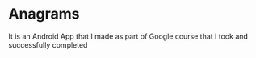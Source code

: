 # Anagrams
It is an Android App that I made as part of  Google course that I took and successfully completed
